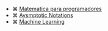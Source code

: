 - ⌘ [Matematica para programadores](https://github.com/Webschool-io/matematica-para-programadores)
- ⌘ [Aysmptotic Notations](https://www.studytonight.com/data-structures/aysmptotic-notations)
- ⌘ [Machine Learning](https://github.com/microsoft/ML-For-Beginners)